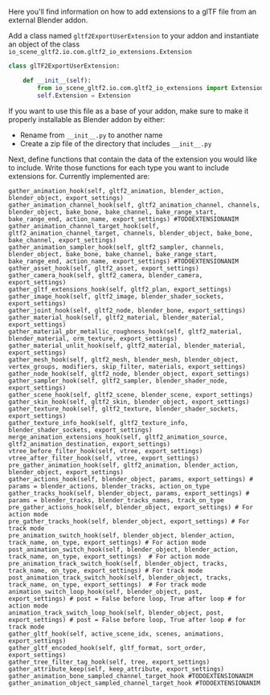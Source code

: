 Here you'll find information on how to add extensions to a glTF file from an external Blender addon.

Add a class named `gltf2ExportUserExtension` to your addon and instantiate an object of the class `io_scene_gltf2.io.com.gltf2_io_extensions.Extension`

```python
class glTF2ExportUserExtension:

    def __init__(self):
        from io_scene_gltf2.io.com.gltf2_io_extensions import Extension
        self.Extension = Extension
```

If you want to use this file as a base of your addon, make sure to make it properly installable as Blender addon by either:

- Rename from `__init__.py` to another name
- Create a zip file of the directory that includes `__init__.py`

Next, define functions that contain the data of the extension you would like to include. Write those functions for each type you want to include extensions for. Currently implemented are:

```
gather_animation_hook(self, gltf2_animation, blender_action, blender_object, export_settings)
gather_animation_channel_hook(self, gltf2_animation_channel, channels, blender_object, bake_bone, bake_channel, bake_range_start, bake_range_end, action_name, export_settings) #TODOEXTENSIONANIM
gather_animation_channel_target_hook(self, gltf2_animation_channel_target, channels, blender_object, bake_bone, bake_channel, export_settings)
gather_animation_sampler_hook(self, gltf2_sampler, channels, blender_object, bake_bone, bake_channel, bake_range_start, bake_range_end, action_name, export_settings) #TODOEXTENSIONANIM
gather_asset_hook(self, gltf2_asset, export_settings)
gather_camera_hook(self, gltf2_camera, blender_camera, export_settings)
gather_gltf_extensions_hook(self, gltf2_plan, export_settings)
gather_image_hook(self, gltf2_image, blender_shader_sockets, export_settings)
gather_joint_hook(self, gltf2_node, blender_bone, export_settings)
gather_material_hook(self, gltf2_material, blender_material, export_settings)
gather_material_pbr_metallic_roughness_hook(self, gltf2_material, blender_material, orm_texture, export_settings)
gather_material_unlit_hook(self, gltf2_material, blender_material, export_settings)
gather_mesh_hook(self, gltf2_mesh, blender_mesh, blender_object, vertex_groups, modifiers, skip_filter, materials, export_settings)
gather_node_hook(self, gltf2_node, blender_object, export_settings)
gather_sampler_hook(self, gltf2_sampler, blender_shader_node, export_settings)
gather_scene_hook(self, gltf2_scene, blender_scene, export_settings)
gather_skin_hook(self, gltf2_skin, blender_object, export_settings)
gather_texture_hook(self, gltf2_texture, blender_shader_sockets, export_settings)
gather_texture_info_hook(self, gltf2_texture_info, blender_shader_sockets, export_settings)
merge_animation_extensions_hook(self, gltf2_animation_source, gltf2_animation_destination, export_settings)
vtree_before_filter_hook(self, vtree, export_settings)
vtree_after_filter_hook(self, vtree, export_settings)
pre_gather_animation_hook(self, gltf2_animation, blender_action, blender_object, export_settings)
gather_actions_hook(self, blender_object, params, export_settings) # params = blender_actions, blender_tracks, action_on_type
gather_tracks_hook(self, blender_object, params, export_settings) # params = blender_tracks, blender_tracks_names, track_on_type
pre_gather_actions_hook(self, blender_object, export_settings) # For action mode
pre_gather_tracks_hook(self, blender_object, export_settings) # For track mode
pre_animation_switch_hook(self, blender_object, blender_action, track_name, on_type, export_settings) # For action mode
post_animation_switch_hook(self, blender_object, blender_action, track_name, on_type, export_settings)  # For action mode
pre_animation_track_switch_hook(self, blender_object, tracks, track_name, on_type, export_settings) # For track mode
post_animation_track_switch_hook(self, blender_object, tracks, track_name, on_type, export_settings)  # For track mode
animation_switch_loop_hook(self, blender_object, post, export_settings) # post = False before loop, True after loop # for action mode
animation_track_switch_loop_hook(self, blender_object, post, export_settings) # post = False before loop, True after loop # for track mode
gather_gltf_hook(self, active_scene_idx, scenes, animations, export_settings)
gather_gltf_encoded_hook(self, gltf_format, sort_order, export_settings)
gather_tree_filter_tag_hook(self, tree, export_settings)
gather_attribute_keep(self, keep_attribute, export_settings)
gather_animation_bone_sampled_channel_target_hook #TODOEXTENSIONANIM
gather_animation_object_sampled_channel_target_hook #TODOEXTENSIONANIM

```
